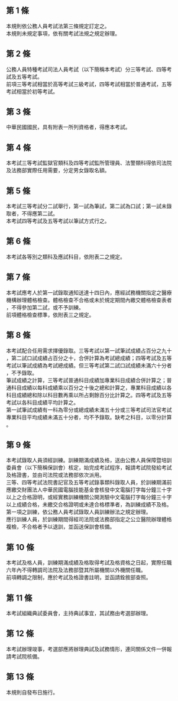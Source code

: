 第 1 條
-------
本規則依公務人員考試法第三條規定訂定之。  
本規則未規定事項，依有關考試法規之規定辦理。

第 2 條
-------
公務人員特種考試司法人員考試（以下簡稱本考試）分三等考試、四等考  
試及五等考試。  
前項三等考試相當於高等考試三級考試，四等考試相當於普通考試，五等  
考試相當於初等考試。

第 3 條
-------
中華民國國民，具有附表一所列資格者，得應本考試。

第 4 條
-------
本考試三等考試監獄官類科及四等考試監所管理員、法警類科得依司法院  
及法務部實際任用需要，分定男女錄取名額。

第 5 條
-------
本考試三等考試分二試舉行，第一試為筆試，第二試為口試；第一試未錄  
取者，不得應第二試。  
本考試四等考試及五等考試以筆試方式行之。

第 6 條
-------
本考試各等別之類科及應試科目，依附表二之規定。

第 7 條
-------
本考試應考人於第一試錄取通知送達十四日內，應經試務機關指定之醫療  
機構辦理體格檢查。體格檢查不合格或未於規定期間內繳交體格檢查表者  
，不得參加第二試，或不予訓練。  
前項體格檢查標準，依附表三之規定。

第 8 條
-------
本考試配合任用需求擇優錄取。三等考試以第一試筆試成績占百分之九十  
，第二試口試成績占百分之十，合併計算為考試總成績；四等考試及五等  
考試以筆試成績為考試總成績。但三等考試第二試口試成績未滿六十分者  
，不予錄取。  
筆試成績之計算，三等考試普通科目成績加專業科目成績合併計算之；普  
通科目成績以每科成績乘以百分之十後之總和計算之，專業科目成績以各  
科目成績總和除以科目數再乘以所占剩餘百分比計算之。四等考試及五等  
考試以各科目成績平均計算之。  
第一試筆試成績有一科為零分或總成績未滿五十分或三等考試司法官考試  
專業科目平均成績未滿五十分者，均不予錄取。缺考之科目，以零分計算  
。

第 9 條
-------
本考試錄取人員須經訓練。訓練期滿成績及格，送由公務人員保障暨培訓  
委員會（以下簡稱保訓會）核定，始完成考試程序，報請考試院發給考試  
及格證書，並由司法院或法務部依次派用。  
三等、四等考試法院書記官及五等考試錄事類科錄取人員，於訓練期滿前  
應繳交財團法人中華民國電腦技能基金會核發中文電腦打字每分鐘三十字  
以上之合格證明，或經實務訓練機關公開測驗中文電腦打字每分鐘三十字  
以上成績合格，未繳交合格證明或未達合格標準者，為訓練成績不及格。  
第一項之訓練，依公務人員考試錄取人員訓練辦法之規定辦理。  
應行訓練人員，於訓練期間得經司法院或法務部指定之公立醫院辦理體格  
複檢，不合格者予以退訓，並函送保訓會核備。

第 10 條
--------
本考試及格人員，訓練期滿成績及格取得考試及格資格之日起，實際任職  
六年內不得轉調司法院及法務部暨其所屬機關以外機關任職。  
前項轉調之限制，應於考試及格證書註明，並函請銓敘部查照。

第 11 條
--------
本考試組織典試委員會，主持典試事宜，其試務由考選部辦理。

第 12 條
--------
本考試辦理竣事，考選部應將辦理典試及試務情形，連同關係文件一併報  
請考試院核備。

第 13 條
--------
本規則自發布日施行。

